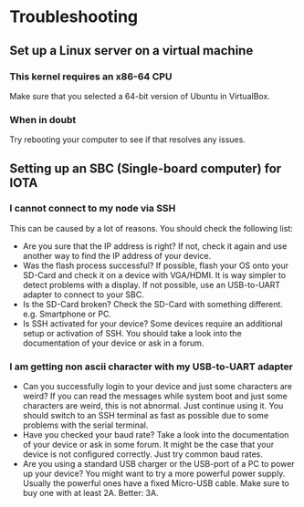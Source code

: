 # Troubleshooting

## Set up a Linux server on a virtual machine

### This kernel requires an x86-64 CPU

Make sure that you selected a 64-bit version of Ubuntu in VirtualBox.

### When in doubt

Try rebooting your computer to see if that resolves any issues.

## Setting up an SBC (Single-board computer) for IOTA


### I cannot connect to my node via SSH

This can be caused by a lot of reasons. You should check the following list:
- Are you sure that the IP address is right? 
If not, check it again and use another way to find the IP address of your device.
- Was the flash process successful? 
If possible, flash your OS onto your SD-Card and check it on a device with VGA/HDMI.
It is way simpler to detect problems with a display. 
If not possible, use an USB-to-UART adapter to connect to your SBC.
- Is the SD-Card broken? Check the SD-Card with something different. e.g. Smartphone or PC.
- Is SSH activated for your device? 
Some devices require an additional setup or activation of SSH. 
You should take a look into the documentation of your device or ask in a forum.

### I am getting non ascii character with my USB-to-UART adapter

- Can you successfully login to your device and just some characters are weird? 
If you can read the messages while system boot and just some characters are weird, this is not abnormal. 
Just continue using it. You should switch to an SSH terminal as fast as possible 
due to some problems with the serial terminal.
- Have you checked your baud rate? 
Take a look into the documentation of your device or ask in some forum. 
It might be the case that your device is not configured correctly. Just try common baud rates.
- Are you using a standard USB charger or the USB-port of a PC to power up your device?
You might want to try a more powerful power supply. Usually the powerful ones have a fixed Micro-USB cable.
Make sure to buy one with at least 2A. Better: 3A.
